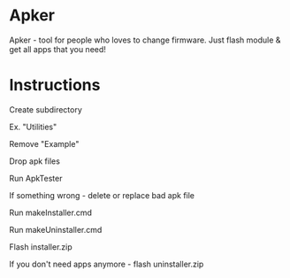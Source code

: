 # Apker
Apker - tool for people who loves to change firmware. Just flash module &amp; get all apps that you need!
# Instructions
Create subdirectory

Ex. "Utilities"

Remove "Example"

Drop apk files

Run ApkTester

If something wrong - delete or replace bad apk file

Run makeInstaller.cmd

Run makeUninstaller.cmd

Flash installer.zip

If you don't need apps anymore - flash uninstaller.zip
